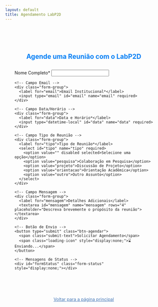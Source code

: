```yaml
---
layout: default
title: Agendamento LabP2D
---
```


<div class="form-container">
  <h2>Agende uma Reunião com o LabP2D</h2>
  
  <form id="agendamentoForm">
    <!-- Campo Nome -->
    <div class="form-group">
      <label for="nome">Nome Completo*</label>
      <input type="text" id="nome" name="nome" required>
    </div>
    
    <!-- Campo Email -->
    <div class="form-group">
      <label for="email">Email Institucional*</label>
      <input type="email" id="email" name="email" required>
    </div>
    
    <!-- Campo Data/Horário -->
    <div class="form-group">
      <label for="data">Data e Horário*</label>
      <input type="datetime-local" id="data" name="data" required>
    </div>
    
    <!-- Campo Tipo de Reunião -->
    <div class="form-group">
      <label for="tipo">Tipo de Reunião*</label>
      <select id="tipo" name="tipo" required>
        <option value="" disabled selected>Selecione uma opção</option>
        <option value="pesquisa">Colaboração em Pesquisa</option>
        <option value="projeto">Discussão de Projeto</option>
        <option value="orientacao">Orientação Acadêmica</option>
        <option value="outro">Outro Assunto</option>
      </select>
    </div>
    
    <!-- Campo Mensagem -->
    <div class="form-group">
      <label for="mensagem">Detalhes Adicionais</label>
      <textarea id="mensagem" name="mensagem" rows="4" placeholder="Descreva brevemente o propósito da reunião"></textarea>
    </div>
    
    <!-- Botão de Envio -->
    <button type="submit" class="btn-agendar">
      <span class="submit-text">Solicitar Agendamento</span>
      <span class="loading-icon" style="display:none;">⌛ Enviando...</span>
    </button>
    
    <!-- Mensagens de Status -->
    <div id="formStatus" class="form-status" style="display:none;"></div>
  </form>
</div>

<!-- Link para voltar -->
<div style="text-align: center; margin-top: 30px;">
  <a href="/" class="btn-voltar"> Voltar para a página principal</a>
</div>

<style>
/* Estilos específicos para a página de agendamento */
.form-container {
  max-width: 600px;
  margin: 40px auto;
  padding: 30px;
}

h2 {
  color: #007ff5;
  text-align: center;
  margin-bottom: 30px;
}

.btn-voltar {
  color: #4276b6;
  padding: 8px 16px;
  border-radius: 4px;
  transition: all 0.3s ease;
}

.btn-voltar:hover {
  background: #f5f5f5;
  text-decoration: underline;
}
</style>

<script>
document.addEventListener('DOMContentLoaded', function() {
  const form = document.getElementById('agendamentoForm');
  const statusElement = document.getElementById('formStatus');
  const submitBtn = form.querySelector('button[type="submit"]');
  const submitText = submitBtn.querySelector('.submit-text');
  const loadingIcon = submitBtn.querySelector('.loading-icon');

  form.addEventListener('submit', async function(e) {
    e.preventDefault();
    
    // Mostrar estado de carregamento
    submitText.style.display = 'none';
    loadingIcon.style.display = 'inline';
    submitBtn.disabled = true;
    
    // Preparar dados do formulário
    const formData = {
      nome: document.getElementById('nome').value,
      email: document.getElementById('email').value,
      data: document.getElementById('data').value,
      tipo: document.getElementById('tipo').value,
      mensagem: document.getElementById('mensagem').value
    };
    
    try {
      // Substitua pela URL do seu Google Apps Script
      const response = await fetch('https://script.google.com/macros/s/SUA_URL_DO_SCRIPT/exec', {
        method: 'POST',
        headers: {
          'Content-Type': 'application/json',
        },
        body: JSON.stringify(formData)
      });
      
      const result = await response.json();
      
      if (result.status === 'success') {
        showStatus('Agendamento solicitado com sucesso! Você receberá um email de confirmação em breve.', 'success');
        form.reset();
      } else {
        throw new Error(result.message || 'Erro no servidor');
      }
    } catch (error) {
      showStatus(`Erro ao agendar: ${error.message}`, 'error');
      console.error('Erro:', error);
    } finally {
      // Restaurar estado normal do botão
      submitText.style.display = 'inline';
      loadingIcon.style.display = 'none';
      submitBtn.disabled = false;
    }
  });
  
  function showStatus(message, type) {
    statusElement.textContent = message;
    statusElement.className = `form-status ${type}`;
    statusElement.style.display = 'block';
    
    // Esconder após 5 segundos
    setTimeout(() => {
      statusElement.style.display = 'none';
    }, 5000);
  }
});
</script>